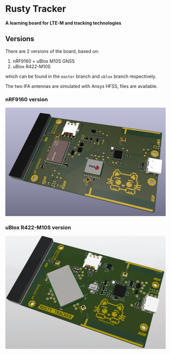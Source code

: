 # Rusty Tracker

**A learning board for LTE-M and tracking technologies**

## Versions

There are 2 versions of the board, based on:

1. nRF9160 + uBlox M10S GNSS
2. uBlox R422-M10S

which can be found in the `master` branch and `ublox` branch respectively.

The two IFA antennas are simulated with Ansys HFSS, files are available.

### nRF9160 version

![nrf9160](./nrf91_version.jpg "nRf9160 version")

### uBlox R422-M10S version

![ublox](./ublox_version.jpg "uBlox version")
